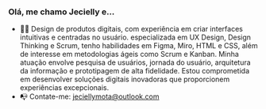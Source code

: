 ### Olá, me chamo Jecielly e...

- 👨‍💻 Design de produtos digitais, com experiência em criar interfaces intuitivas e centradas no usuário. especializada em UX Design, Design Thinking e Scrum, tenho habilidades em Figma, Miro, HTML e CSS, além de interesse em metodologias ágeis como Scrum e Kanban. Minha atuação envolve pesquisa de usuários, jornada do usuário, arquitetura da informação e prototipagem de alta fidelidade. Estou comprometida em desenvolver soluções digitais inovadoras que proporcionem experiências excepcionais.
- 📭 Contate-me: jeciellymota@outlook.com
